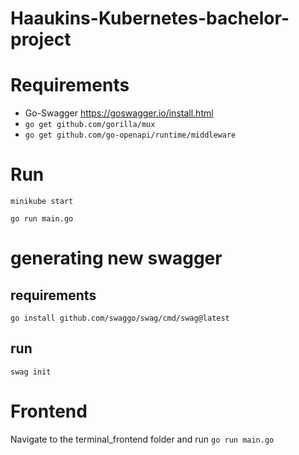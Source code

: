 # Haaukins-Kubernetes-bachelor-project

# Requirements
- Go-Swagger
  https://goswagger.io/install.html
-  ``go get github.com/gorilla/mux``
-  ``go get github.com/go-openapi/runtime/middleware``


# Run 
`` minikube start ``

``go run main.go``

# generating new swagger
## requirements
``go install github.com/swaggo/swag/cmd/swag@latest``

## run
``swag init ``

# Frontend
Navigate to the terminal_frontend folder and run
``go run main.go``